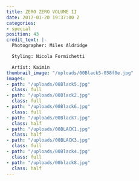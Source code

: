 ```yaml
---
title: ZERO ZERO VOLUME II
date: 2017-01-20 19:37:00 Z
categories:
- special
position: 43
credit_text: |-
  Photographer: Miles Aldridge

  Styling: Nicola Formichetti

  Artist: Kaimin
thumbnail_image: "/uploads/00Black5-058f0e.jpg"
images:
- path: "/uploads/00Black5.jpg"
  class: full
- path: "/uploads/00Black2.jpg"
  class: full
- path: "/uploads/00Black6.jpg"
  class: full
- path: "/uploads/00Black7.jpg"
  class: half
- path: "/uploads/00BLACK1.jpg"
  class: half
- path: "/uploads/00BLACK3.jpg"
  class: full
- path: "/uploads/00Black4.jpg"
  class: full
- path: "/uploads/00black8.jpg"
  class: half
---
```


